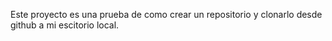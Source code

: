 Este proyecto es una prueba de como crear un repositorio y clonarlo desde github a mi escitorio local.
